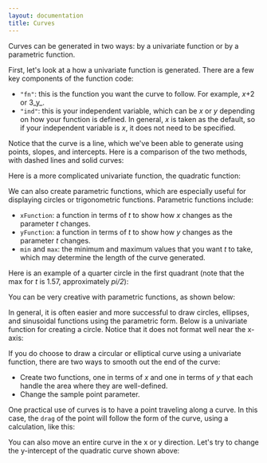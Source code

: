 ```yaml
---
layout: documentation
title: Curves
---
```


Curves can be generated in two ways: by a univariate function or by a parametric function. 

First, let's look at a how a univariate function is generated. There are a few key components of the function code: 
* `"fn"`: this is the function you want the curve to follow. For example, _x_+2 or 3_y_.
* `"ind"`: this is your independent variable, which can be _x_ or _y_ depending on how your function is defined. In general, _x_ is taken as the default, so if your independent variable is _x_, it does not need to be specified.  

<div filename="curve/simple_curve" width="500" height="425" class="codePreview"></div>

Notice that the curve is a line, which we've been able to generate using points, slopes, and intercepts. Here is a comparison of the two methods, with dashed lines and solid curves: 

<div filename="curve/curves_vs_lines" width="500" height="425" class="codePreview"></div>

Here is a more complicated univariate function, the quadratic function: 

<div filename="curve/quadratic_curve" width="500" height="425" class="codePreview"></div>

We can also create parametric functions, which are especially useful for displaying circles or trigonometric functions. Parametric functions include:
* `xFunction`: a function in terms of _t_ to show how _x_ changes as the parameter _t_ changes. 
* `yFunction`: a function in terms of _t_ to show how _y_ changes as the parameter _t_ changes.
* `min` and `max`: the minimum and maximum values that you want _t_ to take, which may determine the length of the curve generated.

Here is an example of a quarter circle in the first quadrant (note that the max for _t_ is 1.57, approximately _pi/2_):

<div filename="curve/circle_quarter" width="500" height="425" class="codePreview"></div>

You can be very creative with parametric functions, as shown below: 

<div filename="curve/parametric" width="500" height="425" class="codePreview"></div>

In general, it is often easier and more successful to draw circles, ellipses, and sinusoidal functions using the parametric form. Below is a univariate function for creating a circle. Notice that it does not format well near the x-axis:

<div filename="curve/univariate_circle" width="500" height="425" class="codePreview"></div>

If you do choose to draw a circular or elliptical curve using a univariate function, there are two ways to smooth out the end of the curve: 
* Create two functions, one in terms of _x_ and one in terms of _y_ that each handle the area where they are well-defined. 
* Change the sample point parameter. 

One practical use of curves is to have a point traveling along a curve. In this case, the `drag` of the point will follow the form of the curve, using a calculation, like this: 

<div filename="curve/point_curve_drag" width="500" height="425" class="codePreview"></div>

You can also move an entire curve in the x or y direction. Let's try to change the y-intercept of the quadratic curve shown above: 

<div filename="curve/quadratic_curve_drag" width="500" height="425" class="codePreview"></div>

